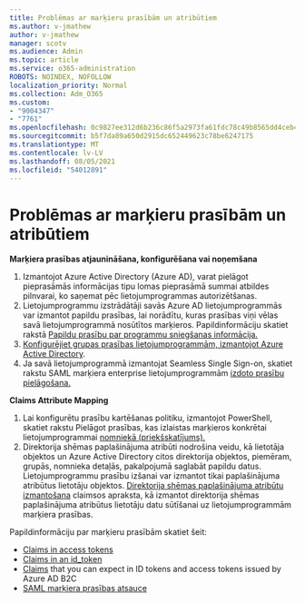 ```yaml
---
title: Problēmas ar marķieru prasībām un atribūtiem
ms.author: v-jmathew
author: v-jmathew
manager: scotv
ms.audience: Admin
ms.topic: article
ms.service: o365-administration
ROBOTS: NOINDEX, NOFOLLOW
localization_priority: Normal
ms.collection: Adm_O365
ms.custom:
- "9004347"
- "7761"
ms.openlocfilehash: 0c9827ee312d6b236c86f5a2973fa61fdc78c49b8565dd4ceb41f9a3a48140bc
ms.sourcegitcommit: b5f7da89a650d2915dc652449623c78be6247175
ms.translationtype: MT
ms.contentlocale: lv-LV
ms.lasthandoff: 08/05/2021
ms.locfileid: "54012891"
---
```

# <a name="issues-with-token-claims-and-attributes"></a>Problēmas ar marķieru prasībām un atribūtiem

**Marķiera prasības atjaunināšana, konfigurēšana vai noņemšana**

1. Izmantojot Azure Active Directory (Azure AD), varat [](https://docs.microsoft.com/azure/active-directory/develop/active-directory-enterprise-app-role-management) pielāgot pieprasāmās informācijas tipu lomas pieprasāmā summai atbildes pilnvarai, ko saņemat pēc lietojumprogrammas autorizētšanas.
2. Lietojumprogrammu izstrādātāji savās Azure AD lietojumprogrammās var izmantot papildu prasības, lai norādītu, kuras prasības viņi vēlas savā lietojumprogrammā nosūtītos marķieros. Papildinformāciju skatiet rakstā [Papildu prasību par programmu sniegšanas informācija.](https://docs.microsoft.com/azure/active-directory/develop/active-directory-optional-claims)
3. [Konfigurējiet grupas prasības lietojumprogrammām, izmantojot Azure Active Directory](https://docs.microsoft.com/azure/active-directory/hybrid/how-to-connect-fed-group-claims).
4. Ja savā lietojumprogrammā izmantojat Seamless Single Sign-on, skatiet rakstu SAML marķiera enterprise lietojumprogrammām [izdoto prasību pielāgošana.](https://docs.microsoft.com/azure/active-directory/develop/active-directory-saml-claims-customization)

**Claims Attribute Mapping**

1. Lai konfigurētu prasību kartēšanas politiku, izmantojot PowerShell, skatiet rakstu Pielāgot prasības, kas izlaistas marķieros konkrētai lietojumprogrammai [nomniekā (priekšskatījums).](https://docs.microsoft.com/azure/active-directory/develop/active-directory-claims-mapping)
2. Direktorija shēmas paplašinājuma atribūti nodrošina veidu, kā lietotāja objektos un Azure Active Directory citos direktorija objektos, piemēram, grupās, nomnieka detaļās, pakalpojumā saglabāt papildu datus. Lietojumprogrammu prasību izšanai var izmantot tikai paplašinājuma atribūtus lietotāju objektos. [Direktorija shēmas paplašinājuma atribūtu izmantošana](https://docs.microsoft.com/azure/active-directory/develop/active-directory-schema-extensions) claimsos apraksta, kā izmantot direktorija shēmas paplašinājuma atribūtus lietotāju datu sūtīšanai uz lietojumprogrammām marķiera prasības.

Papildinformāciju par marķieru prasībām skatiet šeit:

- [Claims in access tokens](https://docs.microsoft.com/azure/active-directory/develop/access-tokens#claims-in-access-tokens)
- [Claims in an id_token](https://docs.microsoft.com/azure/active-directory/develop/id-tokens#claims-in-an-id_token)
- [Claims](https://docs.microsoft.com/azure/active-directory-b2c/tokens-overview#claims) that you can expect in ID tokens and access tokens issued by Azure AD B2C
- [SAML marķiera prasības atsauce](https://docs.microsoft.com/azure/active-directory/develop/reference-saml-tokens)
